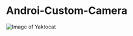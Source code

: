 # Androi-Custom-Camera
 

![Image of Yaktocat](https://www.dropbox.com/s/x3h5d6ioa6gn3iy/iron_man-1.jpg?dl=0)
